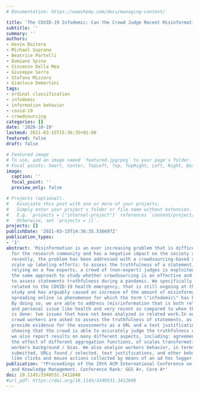 ```yaml
---
# Documentation: https://wowchemy.com/docs/managing-content/

title: 'The COVID-19 Infodemic: Can the Crowd Judge Recent Misinformation Objectively?'
subtitle: ''
summary: ''
authors:
- Kevin Roitero
- Michael Soprano
- Beatrice Portelli
- Damiano Spina
- Vincenzo Della Mea
- Giuseppe Serra
- Stefano Mizzaro
- Gianluca Demartini
tags:
- ordinal classification
- infodemic
- information behavior
- covid-19
- crowdsourcing
categories: []
date: '2020-10-19'
lastmod: 2021-03-15T15:36:35+01:00
featured: false
draft: false

# Featured image
# To use, add an image named `featured.jpg/png` to your page's folder.
# Focal points: Smart, Center, TopLeft, Top, TopRight, Left, Right, BottomLeft, Bottom, BottomRight.
image:
  caption: ''
  focal_point: ''
  preview_only: false

# Projects (optional).
#   Associate this post with one or more of your projects.
#   Simply enter your project's folder or file name without extension.
#   E.g. `projects = ["internal-project"]` references `content/project/deep-learning/index.md`.
#   Otherwise, set `projects = []`.
projects: []
publishDate: '2021-03-15T14:36:35.536697Z'
publication_types:
- '1'
abstract: 'Misinformation is an ever increasing problem that is difficult to solve
  for the research community and has a negative impact on the society at large. Very
  recently, the problem has been addressed with a crowdsourcing-based approach to
  scale up labeling efforts: to assess the truthfulness of a statement, instead of
  relying on a few experts, a crowd of (non-expert) judges is exploited. We follow
  the same approach to study whether crowdsourcing is an effective and reliable method
  to assess statements truthfulness during a pandemic. We specifically target statements
  related to the COVID-19 health emergency, that is still ongoing at the time of the
  study and has arguably caused an increase of the amount of misinformation that is
  spreading online (a phenomenon for which the term \"infodemic\" has been used).
  By doing so, we are able to address (mis)information that is both related to a sensitive
  and personal issue like health and very recent as compared to when the judgment
  is done: two issues that have not been analyzed in related work.In our experiment,
  crowd workers are asked to assess the truthfulness of statements, as well as to
  provide evidence for the assessments as a URL and a text justification. Besides
  showing that the crowd is able to accurately judge the truthfulness of the statements,
  we also report results on many different aspects, including: agreement among workers,
  the effect of different aggregation functions, of scales transformations, and of
  workers background / bias. We also analyze workers behavior, in terms of queries
  submitted, URLs found / selected, text justifications, and other behavioral data
  like clicks and mouse actions collected by means of an ad hoc logger.'
publication: '*Proceedings of the 29th ACM International Conference on Information
  and Knowledge Management. Conference Rank: GGS A+, Core A*'
doi: 10.1145/3340531.3412048  
#url_pdf: https://doi.org/10.1145/3340531.3412048
---
```

